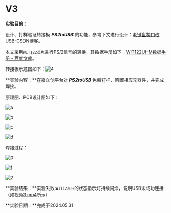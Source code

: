 # V3

**实验目的：**

设计、打样验证转接板 ***PS2toUSB*** 的功能，参考下文进行设计：[老键盘接口改USB-CSDN博客](https://blog.csdn.net/u012388993/article/details/116649875)。

本文采用`WIT122芯片`进行PS/2信号的转换，其数据手册如下：[WIT122UHM数据手册 - 百度文库](https://wenku.baidu.com/view/08846039f28583d049649b6648d7c1c708a10b8a.html?_wkts_=1715262128212)。

转接板示意图如下：![4](Pics\4.jpeg)


**实验内容：**在嘉立创平台对 ***PS2toUSB*** 免费打样、购置相应元器件，并完成焊接。

原理图、PCB设计图如下：

![a](Pics\a.png)

![b](Pics\b.png)

![c](Pics\c.png)

![d](Pics\d.png)

焊接过程：

![0](Pics\0.jpg)

![1](Pics\1.jpg)

![2](Pics\2.jpg)

**实验结果：**实验失败:`WIT122UH`的状态指示灯持续闪烁，说明USB未成功连接（如视频[3.mp4](Pics\3.mp4)所示）

**实验日期：**完成于2024.05.31
